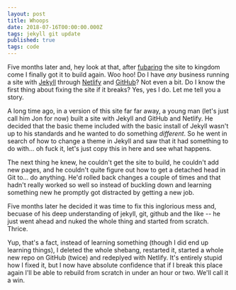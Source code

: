 ```yaml
---
layout: post
title: Whoops
date: 2018-07-16T00:00:00.000Z
tags: jekyll git update
published: true
tags: code 
---
```


Five months later and, hey look at that, after [fubaring][fubar] the site to kingdom come I finally got it to build again. Woo hoo! Do I have *any* business running a site with [Jekyll][J] through [Netlify][n] and [GitHub][g]? Not even a bit. Do I know the first thing about fixing the site if it breaks? Yes, yes I do. Let me tell you a story. 

A long time ago, in a version of this site far far away, a young man (let's just call him Jon for now) built a site with Jekyll and GitHub and Netlify. He decided that the basic theme included with the basic install of Jekyll wasn't up to his standards and he wanted to do something *different*. So he went in search of how to change a theme in Jekyll and saw that it had something to do with... oh fuck it, let's just copy this in here and see what happens. 

The next thing he knew, he couldn't get the site to build, he couldn't add new pages, and he couldn't quite figure out how to get a detached head in Git to... do anything. He'd rolled back changes a couple of times and that hadn't really worked so well so instead of buckling down and learning something new he promptly got distracted by getting a new job. 

Five months later he decided it was time to fix this inglorious mess and, becuase of his deep understanding of jekyll, git, github and the like -- he just went ahead and nuked the whole thing and started from scratch. Thrice. 

Yup, that's a fact, instead of learning something (though I did end up learning things), I deleted the whole shebang, restarted it, started a whole new repo on GitHub (twice) and redeplyed with Netlify. It's entirely stupid how I fixed it, but I now have absolute confidence that if I break this place again I'll be able to rebuild from scratch in under an hour or two. We'll call it a win.

[fubar]: https://www.urbandictionary.com/define.php?term=fubar "I can't believe I'm linking to urban dictionary"
[J]: https://jekyllrb.com "Jekyll... Ruby. I'm over my head."
[n]: https://netlify.com "Netlify is, at least, something that is familiar to me. it reads as a fancy/geeky version of all the hosting sites I used to use."
[g]: https://github.com "GitHub -- because I can(ish)."
